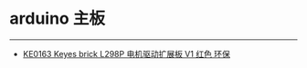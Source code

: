 # arduino 主板
---

* [KE0163 Keyes brick L298P 电机驱动扩展板 V1 红色 环保](https://www.keyesrobot.cn/projects/KE0163/en/latest/)








